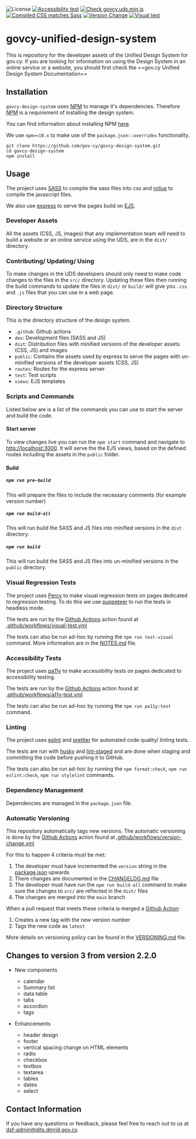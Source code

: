 
![License](https://img.shields.io/github/license/gov-cy/govcy-unified-design-system-merged)
[![Accessibility test](https://github.com/gov-cy/govcy-unified-design-system-merged/actions/workflows/a11y-test.yml/badge.svg)](https://github.com/gov-cy/govcy-unified-design-system-merged/actions/workflows/a11y-test.yml)
[![Check govcy.uds.min.js](https://github.com/gov-cy/govcy-unified-design-system-merged/actions/workflows/js-build-and-distribution-test.yml/badge.svg)](https://github.com/gov-cy/govcy-unified-design-system-merged/actions/workflows/js-build-and-distribution-test.yml)
[![Compiled CSS matches Sass](https://github.com/gov-cy/govcy-unified-design-system-merged/actions/workflows/sass-build-and-distribution-test.yml/badge.svg)](https://github.com/gov-cy/govcy-unified-design-system-merged/actions/workflows/sass-build-and-distribution-test.yml)
[![Version Change](https://github.com/gov-cy/govcy-unified-design-system-merged/actions/workflows/version-change.yml/badge.svg)](https://github.com/gov-cy/govcy-unified-design-system-merged/actions/workflows/version-change.yml)
[![Visual test](https://github.com/gov-cy/govcy-unified-design-system-merged/actions/workflows/visual-test.yml/badge.svg)](https://github.com/gov-cy/govcy-unified-design-system-merged/actions/workflows/visual-test.yml)

# govcy-unified-design-system

This is repository for the developer assets of the Unified Design System for gov.cy. If you are looking for information on using the Design System in an online service or a website, you should first check the ==gov.cy Unified Design System Documentation==
    
## Installation

`govcy-design-system` uses [NPM](https://www.npmjs.com) to manage it's dependencies. Therefore [NPM](https://www.npmjs.com) is a requirement of installing the design system.

You can find information about installing NPM [here](https://docs.npmjs.com/downloading-and-installing-node-js-and-npm).

We use `npm>=10.x` to make use of the `package.json::overrides` functionality.

```
git clone https://github.com/gov-cy/govcy-design-system.git
cd govcy-design-system
npm install
```

## Usage
The project uses [SASS](https://sass-lang.com/) to compile the sass files into css and [rollup](https://rollupjs.org/) to compile the javascript files.

We also use [express](https://expressjs.com/) to serve the pages build on [EJS](https://ejs.co).

### Developer Assets

All the assets (CSS, JS, images) that any implementation team will need to build a website or an online service using the UDS, are in the `dist/` directory.

### Contributing/ Updating/ Using

To make changes in the UDS developers should only need to make code changes to the files in the `src/` directory. Updating these files then running the build commands to update the files in `dist/` or `build/` will give you `.css` and `.js` files that you can use in a web page.

### Directory Structure
This is the directory structure of the design system.

- `.github`: Github actions
- `dev`: Development files (SASS and JS)
- `dist`: Distribution files with minified versions of the developer assets (CSS, JS) and images 
- `public`: Contains the assets used by express to serve the pages with un-minified versions of the developer assets (CSS, JS)
- `routes`: Routes for the express server
- `test`: Test scripts
- `views`: EJS templates

### Scripts and Commands

Listed below are is a list of the commands you can use to start the server and build the code.

#### Start server
To view changes live you can run the `npm start` command and navigate to [http://localhost:3000](http://localhost:3000). It will serve the the EJS views, based on the defined routes including the assets in the `public` folder.

#### Build

##### `npm run pre-build`

This will prepare the files to include the necessary comments (for example version number)

##### `npm run build-all`

This will run build the SASS and JS files into minified versions in the `dist` directory.

##### `npm run build`

This will run build the SASS and JS files into un-minified versions in the `public` directory.

### Visual Regression Tests

The project uses [Percy](https://percy.io/) to make visual regression tests on pages dedicated to regression testing. To do this we use [puppeteer](https://github.com/puppeteer/puppeteer) to run the tests in headless mode. 

The tests are run by the [Github Actions](https://github.com/features/actions) action found at [.github/workflows/visual-test.yml](.github/workflows/visual-test.yml)

The tests can also be run ad-hoc by running the `npm run test-visual` command. More information are in the [NOTES.md](NOTES.md) file.

### Accessibility Tests

The project uses [pa11y](https://pa11y.org/) to make accessibility tests on pages dedicated to accessibility testing. 

The tests are run by the [Github Actions](https://github.com/features/actions) action found at [.github/workflows/a11y-test.yml](.github/workflows/a11y-test.yml)

The tests can also be run ad-hoc by running the `npm run pa11y:test` command.

### Linting

The project uses [eslint](https://eslint.org/) and [prettier](https://prettier.io/) for automated code quality/ linting tests.

The tests are run with [husky](https://github.com/typicode/husky) and [lint-staged](https://github.com/okonet/lint-staged) and are done when staging and committing the code before pushing it to GitHub.

The tests can also be run ad-hoc by running the `npm format:check`, `npm run eslint:check`, `npm run stylelint` commands.

### Dependency Management

Dependencies are managed in the `package.json` file.

### Automatic Versioning

This repository automatically tags new versions. The automatic versioning is done by the [Github Actions](https://github.com/features/actions) action found at [.github/workflows/version-change.yml](.github/workflows/version-change.yml)

For this to happen 4 criteria _must_ be met:

1. The developer must have incremented the `version` string in the [package.json](package.json) upwards
2. There changes are documented in the [CHANGELOG.md](CHANGELOG.md) file
3. The developer must have run the `npm run build-all` command to make sure the changes to `src/` are reflected in the `dist/` files
4. The changes are merged into the `main` branch

When a pull request that meets these criteria is merged a [Github Action](https://github.com/features/actions):
1. Creates a new tag with the new version number
2. Tags the new code as `latest`


More details on versioning policy can be found in the [VERSIONING.md](VERSIONING.md) file.

## Changes to version 3 from version 2.2.0

* New components 
    * calendar 
    * Summary list 
    * data table 
    * tabs 
    * accordion 
    * tags 

* Enhancements
    * header design 
    * footer 
    * vertical spacing change on HTML elements 
    * radio 
    * checkbox 
    * textbox 
    * textarea 
    * tables 
    * dates 
    * select 

## Contact Information
If you have any questions or feedback, please feel free to reach out to us at dsf-admin@dits.dmrid.gov.cy.